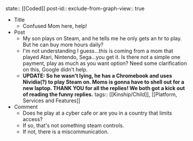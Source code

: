 state:: [[Coded]]
post-id::
exclude-from-graph-view:: true

- Title
  - Confused Mom here, help!
- Post
  - My son plays on Steam, and he tells me he only gets an hr to play. But he can buy more hours daily?
  - I'm not understanding I guess...this is coming from a mom that played Atari, Nintendo, Sega...you get it. Is there not a simple one payment, play as much as you want option? Need some clarification on this, Google didn't help.
  - **UPDATE: So he wasn't lying, he has a Chromebook and uses Nividia(?) to play Steam on. Moms is gonna have to shell out for a new laptop. THANK YOU for all the replies! We both got a kick out of reading the funny replies.**
    tags:: [[Kinship/Child]], [[Platform, Services and Features]]
- Comment
  - Does he play at a cyber cafe or are you in a country that limits access?
  - If so, that's not something steam controls.
  - If not, there is a miscommunication.
